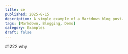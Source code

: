 ```yaml
---
title: ce
published: 2025-8-15
description: A simple example of a Markdown blog post.
tags: [Markdown, Blogging, Demo]
category: Examples
draft: false
---
```


#1222
why
